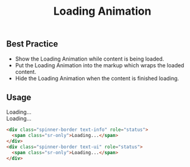﻿---
title: Loading Animation
summary: The Loading Animation informs the user a website or application is getting data.
tags: components
layout: docs/guide
eleventyNavigation:
  key: Loading Animation
  parent: Components
  order: 180
  excerpt: The Loading Animation informs the system is getting data.
  img: /img/illustrations/illus-loading.svg
---

## Best Practice

- Show the Loading Animation while content is being loaded.
- Put the Loading Animation into the markup which wraps the loaded content.
- Hide the Loading Animation when the content is finished loading.

## Usage

<div class="spinner-border text-info" role="status">
  <span class="sr-only">Loading...</span>
</div>
<div class="spinner-border text-ui" role="status">
  <span class="sr-only">Loading...</span>
</div>

``` html
<div class="spinner-border text-info" role="status">
  <span class="sr-only">Loading...</span>
</div>
<div class="spinner-border text-ui" role="status">
  <span class="sr-only">Loading...</span>
</div>
```
